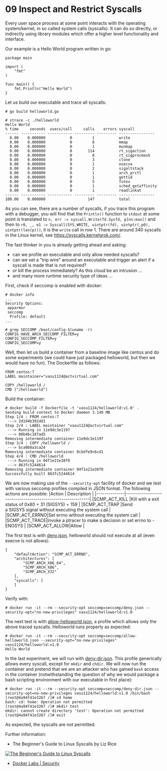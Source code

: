 # 09 Inspect and Restrict Syscalls

Every user space process at some point interacts with the operating system/kernel, in so called system calls (syscalls). It can do so directly, or indirectly using library modules which offer a higher level functionality and interface.

Our example is a Hello World program written in go:
```
package main

import (
	"fmt"
)

func main() {
	fmt.Println("Hello World")
}
```
Let us build our executable and trace all syscalls:
```
# go build helloworld.go

# strace -c ./helloworld
Hello World
% time     seconds  usecs/call     calls    errors syscall
------ ----------- ----------- --------- --------- ----------------
  0.00    0.000000           0         1           write
  0.00    0.000000           0         8           mmap
  0.00    0.000000           0         1           munmap
  0.00    0.000000           0       114           rt_sigaction
  0.00    0.000000           0         8           rt_sigprocmask
  0.00    0.000000           0         3           clone
  0.00    0.000000           0         1           execve
  0.00    0.000000           0         2           sigaltstack
  0.00    0.000000           0         1           arch_prctl
  0.00    0.000000           0         1           gettid
  0.00    0.000000           0         5           futex
  0.00    0.000000           0         1           sched_getaffinity
  0.00    0.000000           0         1           readlinkat
------ ----------- ----------- --------- --------- ----------------
100.00    0.000000                   147           total
```
As you can see, there are a number of syscalls, if you trace this program with a debugger, you will find that the `Println()` function to `stdout` at some point is translated to `n, err := syscall.Write(fd.Sysfd, p[nn:max])` and then to `r0, _, e1 := Syscall(SYS_WRITE, uintptr(fd), uintptr(_p0), uintptr(len(p)))`, it is the `write` call in row 1. There are around 340 syscalls in the Linux kernel, see https://syscalls.kernelgrok.com/.

The fast thinker in you is already getting ahead and asking:
- can we profile an executable and only allow needed syscalls?
- can we set a "trip wire" around an executable and trigger an alert if a syscall is made that is not required?
- or kill the process immediately? As this cloud be an intrusion ...
- and many more runtime security type of ideas ...

First, check if seccomp is enabled with docker:
```
# docker info
...
Security Options: 
 apparmor
 seccomp
  Profile: default
...

# grep SECCOMP /boot/config-$(uname -r)
CONFIG_HAVE_ARCH_SECCOMP_FILTER=y
CONFIG_SECCOMP_FILTER=y
CONFIG_SECCOMP=y
```

Well, then let us build a container from a baseline image like centos and do some experiments (we could have just packaged helloworld, but then we would have no fun). The Dockerfile as follows:
```
FROM centos:7
LABEL maintainer="vasu1124@actvirtual.com"

COPY /helloworld /
CMD ["/helloworld"]
```

Build the container:
```
# docker build -f Dockerfile -t 'vasu1124/helloworld:v1.0' .
Sending build context to Docker daemon 3.149 MB
Step 1/4 : FROM centos:7
 ---> 2d194b392dd1
Step 2/4 : LABEL maintainer "vasu1124@actvirtual.com"
 ---> Running in 11e9dc3e1197
 ---> 80b4bc187ad5
Removing intermediate container 11e9dc3e1197
Step 3/4 : COPY /helloworld /
 ---> bca0b8a3ca24
Removing intermediate container 0cbdfe9c6cd1
Step 4/4 : CMD /helloworld
 ---> Running in 04f1e21e38f0
 ---> 863fc5244614
Removing intermediate container 04f1e21e38f0
Successfully built 863fc5244614
```

We are now making use of the `--security-opt` facility of docker and we test with various seccomp profiles compiled in JSON format. The following actions are possible:
|Action        | Description                                                |
|--------------|------------------------------------------------------------|
|SCMP_ACT_KILL |Kill with a exit status of 0x80 + 31 (SIGSYS) = 159         |
|SCMP_ACT_TRAP |Send a SIGSYS signal without executing the system call      |
|SCMP_ACT_ERRNO|Set errno without executing the system call                 |
|SCMP_ACT_TRACE|Invoke a ptracer to make a decision or set errno to -ENOSYS |
|SCMP_ACT_ALLOW|Allow                                                       |

The first test is with [deny.json](../seccomp/deny.json), helloworld should not execute at all (even execve is not allows):
```
{
	"defaultAction": "SCMP_ACT_ERRNO",
	"architectures": [
		"SCMP_ARCH_X86_64",
		"SCMP_ARCH_X86",
		"SCMP_ARCH_X32"
	],
	"syscalls": [
	]
}
```
Verify with:
```
# docker run -it --rm --security-opt seccomp=seccomp/deny.json --security-opt="no-new-privileges" vasu1124/helloworld:v1.0
```

The next test is with [allow-helloworld.json](../seccomp/allow-helloworld.json), a profile which allows only the above traced syscalls. Helloworld runs properly as expected:
```
# docker run -it --rm --security-opt seccomp=seccomp/allow-helloworld.json --security-opt="no-new-privileges" vasu1124/helloworld:v1.0
Hello World
```
In the last experiment, we will run with [deny-dir.json](../seccomp/deny-dir.json). This profile generically allows every syscall, except for `mkdir` and `chdir`. We will now run the container and pretend that we are an attacker who has gained `bash` access in the container (notwithstanding the question of why we would package a bash scripting environment with our executable in first place):
```
# docker run -it --rm --security-opt seccomp=seccomp/deny-dir.json --security-opt=no-new-privileges vasu1124/helloworld:v1.0 /bin/bash
[root@4a94f41e3267 /]# cd home
bash: cd: home: Operation not permitted
[root@4a94f41e3267 /]# mkdir test
mkdir: cannot create directory 'test': Operation not permitted
[root@4a94f41e3267 /]# exit
```
As expected, the syscalls are not permitted.

Further information:
* The Beginner's Guide to Linux Syscalls by Liz Rice

[![The Beginner's Guide to Linux Syscalls](https://img.youtube.com/vi/BdfNrs_oeko/0.jpg)](https://www.youtube.com/watch?v=BdfNrs_oeko)

* [Docker Labs | Security](https://github.com/docker/labs/blob/master/security/README.md)
